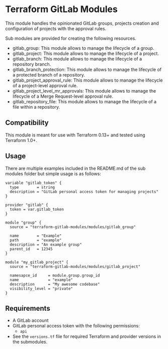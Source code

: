 # Terraform GitLab Modules

This module handles the opinionated GitLab groups, projects creation and configuration of projects with the approval rules.

Sub modules are provided for creating the following resources.

- gitlab_group: This module allows to manage the lifecycle of a group.
- gitlab_project: This module allows to manage the lifecycle of a project.
- gitlab_branch: This module allows to manage the lifecycle of a repository branch.
- gitlab_branch_protection: This module allows to manage the lifecycle of a protected branch of a repository.
- gitlab_project_approval_rule: This module allows to manage the lifecycle of a project-level approval rule.
- gitlab_project_level_mr_approvals: This module allows to manage the lifecycle of a Merge Request-level approval rule.
- gitlab_repository_file: This module allows to manage the lifecycle of a file within a repository.


## Compatibility

This module is meant for use with Terraform 0.13+ and tested using Terraform 1.0+.


## Usage
There are multiple examples included in the README.md of the sub modules folder but simple usage is as follows:

```hcl
variable "gitlab_token" {
  type        = string
  description = "GitLab personal access token for managing projects"
}

provider "gitlab" {
  token = var.gitlab_token
}

module "group" {
  source = "terraform-gitlab-modules/modules/gitlab_group"

  name        = "Example"
  path        = "example"
  description = "An example group"
  parent_id   = 12345
}

module "my_gitlab_project" {
  source = "terraform-gitlab-modules/modules/gitlab_project"

  namesapce_id     = module.group.group_id
  name             = "example"
  description      = "My awesome codebase"
  visibility_level = "private"
}
```

## Requirements

- A GitLab account
- GitLab personal access token with the following permissions:
    - `api`
- See the `versions.tf` file for required Terraform and provider versions in the submodules.